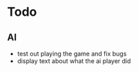 # Todo

## AI

- test out playing the game and fix bugs
- display text about what the ai player did

